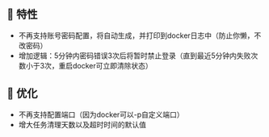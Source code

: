 <!--2024-07-16-->
## 🚀 特性

* 不再支持账号密码配置，将自动生成，并打印到docker日志中（防止你懒，不改密码）
* 增加逻辑：5分钟内密码错误3次后将暂时禁止登录（直到最近5分钟内失败次数小于3次，重启docker可立即清除状态）

## 🎨 优化

* 不再支持配置端口（因为docker可以-p自定义端口）
* 增大任务清理天数以及超时时间的默认值
